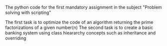 The python code for the first mandatory assignment in the subject "Problem solving with scripting"

The first task is to optimize the code of an algorithm returning the prime factorizations of a given number(n)
The second task is to create a basic banking system using class hieararchy concepts such as inheritance and overriding

